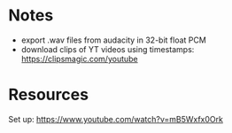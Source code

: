 # Notes
- export .wav files from audacity in 32-bit float PCM
- download clips of YT videos using timestamps: https://clipsmagic.com/youtube

# Resources
Set up: https://www.youtube.com/watch?v=mB5Wxfx0Ork



